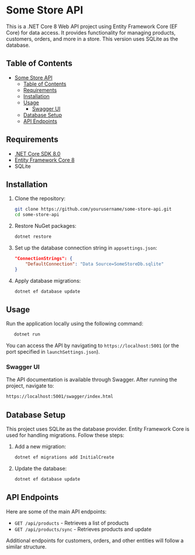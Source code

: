 # Some Store API

This is a .NET Core 8 Web API project using Entity Framework Core (EF Core) for data access. It provides functionality for managing products, customers, orders, and more in a store. This version uses SQLite as the database.

## Table of Contents

- [Some Store API](#some-store-api)
  - [Table of Contents](#table-of-contents)
  - [Requirements](#requirements)
  - [Installation](#installation)
  - [Usage](#usage)
    - [Swagger UI](#swagger-ui)
  - [Database Setup](#database-setup)
  - [API Endpoints](#api-endpoints)

## Requirements

- [.NET Core SDK 8.0](https://dotnet.microsoft.com/download/dotnet/8.0)
- [Entity Framework Core 8](https://docs.microsoft.com/en-us/ef/core/)
- SQLite

## Installation

1. Clone the repository:

   ```bash
   git clone https://github.com/yourusername/some-store-api.git
   cd some-store-api
   ```

2. Restore NuGet packages:

   ```bash
   dotnet restore
   ```

3. Set up the database connection string in `appsettings.json`:

   ```json
   "ConnectionStrings": {
       "DefaultConnection": "Data Source=SomeStoreDb.sqlite"
   }
   ```

4. Apply database migrations:

   ```bash
   dotnet ef database update
   ```

## Usage

Run the application locally using the following command:

```bash
   dotnet run
```

You can access the API by navigating to `https://localhost:5001` (or the port specified in `launchSettings.json`).

### Swagger UI

The API documentation is available through Swagger. After running the project, navigate to:

```bash
https://localhost:5001/swagger/index.html
```

## Database Setup

This project uses SQLite as the database provider. Entity Framework Core is used for handling migrations. Follow these steps:

1. Add a new migration:

   ```bash
   dotnet ef migrations add InitialCreate
   ```

2. Update the database:

   ```bash
   dotnet ef database update
   ```

## API Endpoints

Here are some of the main API endpoints:

- `GET /api/products` - Retrieves a list of products
- `GET /api/products/sync` - Retrieves products and update

Additional endpoints for customers, orders, and other entities will follow a similar structure.
